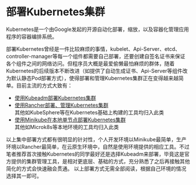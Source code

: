 # 部署Kubernetes集群

Kubernetes是一个由Google发起的开源自动化部署，缩放，以及容器化管理应用程序的容器编排系统。

部署Kubernetes曾经是一件比较麻烦的事情，kubelet、Api-Server、etcd、controller-manager等每一个组件都需要自己部署，还要创建自签名证书来保证各个组件之间的网络访问。但程序员大概是最爱偷懒最怕麻烦的群体，随着Kubernetes的后续版本不断改进（如提供了自动生成证书、Api-Server等组件改为默认静态Pod部署方式），使得部署和管理Kubernetes集群正在变得越来越简单。目前主流的方式大致有：

* [使用Kubeadm部署Kubernetes集群](setup-kubeadm.md)
* [使用Rancher部署、管理Kubernetes集群](setup-rancher.md)</br>
  其他如KubeSphere等在Kubernetes基础上构建的工具均归入此类
* [使用Minikube在本地单节点部署Kubernetes集群](setup-minikube.md)</br>
  其他如Microk8s等本地环境的工具均归入此类

以上集中部署方式都有很明显的针对性，个人开发环境以Minikube最简单，生产环境以Rancher最简单，在云原生环境中，自然是使用环境提供的相应工具。不过笔者推荐首次接触Kubernetes的同学最好还是选择Kubeadm来部署，毕竟这是官方提供的集群管理工具，是相对更底层、基础的方式，充分熟悉了之后再接触其他简化的方式会快速融会贯通。 以上部署方式无需全部阅读，根据自己环境的情况选择其一即可。

